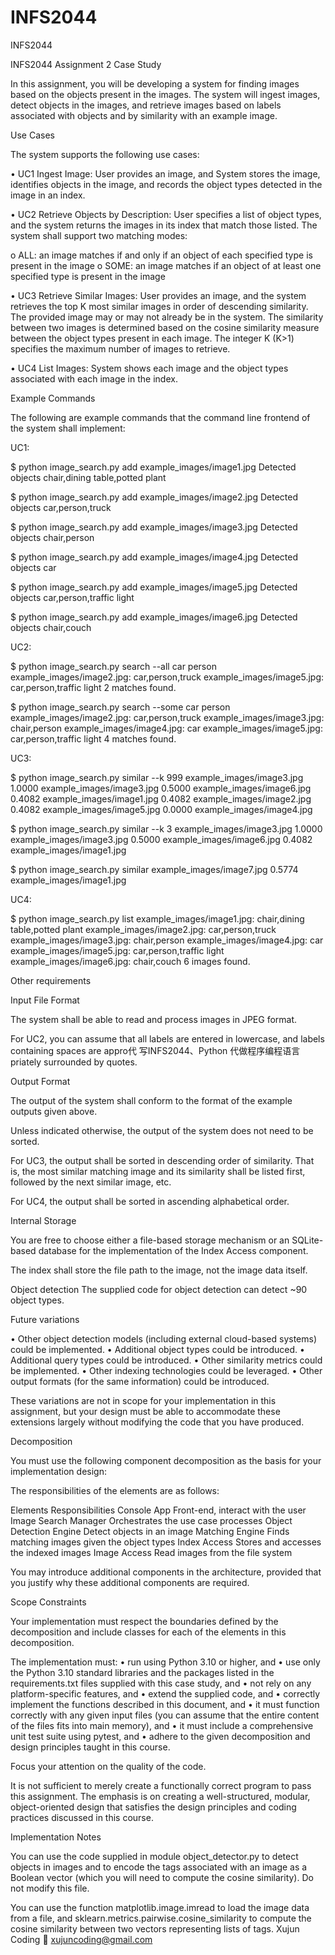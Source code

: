 # INFS2044
INFS2044

INFS2044 Assignment 2 Case Study

In this assignment, you will be developing a system for finding images based on the objects present in the images. The system will ingest images, detect objects in the images, and retrieve images based on labels associated with objects and by similarity with an example image.

Use Cases

The system supports the following use cases:

• UC1 Ingest Image: User provides an image, and System stores the image, identifies objects in the image, and records the object types detected in the image in an index.

• UC2 Retrieve Objects by Description: User specifies a list of object types, and the system returns the images in its index that match those listed. The system shall support two matching modes:

o ALL: an image matches if and only if an object of each specified type is present in the image o SOME: an image matches if an object of at least one specified type is present in the image

• UC3 Retrieve Similar Images: User provides an image, and the system retrieves the top K most similar images in order of descending similarity. The provided image may or may not already be in the system. The similarity between two images is determined based on the cosine similarity measure between the object types present in each image. The integer K (K>1) specifies the maximum number of images to retrieve.

• UC4 List Images: System shows each image and the object types associated with each image in the index.

Example Commands

The following are example commands that the command line frontend of the system shall implement:

UC1:

$ python image_search.py add example_images/image1.jpg Detected objects chair,dining table,potted plant

$ python image_search.py add example_images/image2.jpg Detected objects car,person,truck

$ python image_search.py add example_images/image3.jpg Detected objects chair,person

$ python image_search.py add example_images/image4.jpg Detected objects car

$ python image_search.py add example_images/image5.jpg Detected objects car,person,traffic light

$ python image_search.py add example_images/image6.jpg Detected objects chair,couch

UC2:

$ python image_search.py search --all car person example_images/image2.jpg: car,person,truck example_images/image5.jpg: car,person,traffic light 2 matches found.

$ python image_search.py search --some car person example_images/image2.jpg: car,person,truck example_images/image3.jpg: chair,person example_images/image4.jpg: car example_images/image5.jpg: car,person,traffic light 4 matches found.

UC3:

$ python image_search.py similar --k 999 example_images/image3.jpg 1.0000 example_images/image3.jpg 0.5000 example_images/image6.jpg 0.4082 example_images/image1.jpg 0.4082 example_images/image2.jpg 0.4082 example_images/image5.jpg 0.0000 example_images/image4.jpg

$ python image_search.py similar --k 3 example_images/image3.jpg 1.0000 example_images/image3.jpg 0.5000 example_images/image6.jpg 0.4082 example_images/image1.jpg

$ python image_search.py similar example_images/image7.jpg 0.5774 example_images/image1.jpg

UC4:

$ python image_search.py list example_images/image1.jpg: chair,dining table,potted plant example_images/image2.jpg: car,person,truck example_images/image3.jpg: chair,person example_images/image4.jpg: car example_images/image5.jpg: car,person,traffic light example_images/image6.jpg: chair,couch 6 images found.

Other requirements

Input File Format

The system shall be able to read and process images in JPEG format.

For UC2, you can assume that all labels are entered in lowercase, and labels containing spaces are appro代 写INFS2044、Python 代做程序编程语言priately surrounded by quotes.

Output Format

The output of the system shall conform to the format of the example outputs given above.

Unless indicated otherwise, the output of the system does not need to be sorted.

For UC3, the output shall be sorted in descending order of similarity. That is, the most similar matching image and its similarity shall be listed first, followed by the next similar image, etc.

For UC4, the output shall be sorted in ascending alphabetical order.

Internal Storage

You are free to choose either a file-based storage mechanism or an SQLite-based database for the implementation of the Index Access component.

The index shall store the file path to the image, not the image data itself.

Object detection The supplied code for object detection can detect ~90 object types.

Future variations

• Other object detection models (including external cloud-based systems) could be implemented. • Additional object types could be introduced. • Additional query types could be introduced. • Other similarity metrics could be implemented. • Other indexing technologies could be leveraged. • Other output formats (for the same information) could be introduced.

These variations are not in scope for your implementation in this assignment, but your design must be able to accommodate these extensions largely without modifying the code that you have produced.

Decomposition

You must use the following component decomposition as the basis for your implementation design:

The responsibilities of the elements are as follows:

Elements Responsibilities Console App Front-end, interact with the user Image Search Manager Orchestrates the use case processes Object Detection Engine Detect objects in an image Matching Engine Finds matching images given the object types Index Access Stores and accesses the indexed images Image Access Read images from the file system

You may introduce additional components in the architecture, provided that you justify why these additional components are required.

Scope Constraints

Your implementation must respect the boundaries defined by the decomposition and include classes for each of the elements in this decomposition.

The implementation must: • run using Python 3.10 or higher, and • use only the Python 3.10 standard libraries and the packages listed in the requirements.txt files supplied with this case study, and • not rely on any platform-specific features, and • extend the supplied code, and • correctly implement the functions described in this document, and • it must function correctly with any given input files (you can assume that the entire content of the files fits into main memory), and • it must include a comprehensive unit test suite using pytest, and • adhere to the given decomposition and design principles taught in this course.

Focus your attention on the quality of the code.

It is not sufficient to merely create a functionally correct program to pass this assignment. The emphasis is on creating a well-structured, modular, object-oriented design that satisfies the design principles and coding practices discussed in this course.

Implementation Notes

You can use the code supplied in module object_detector.py to detect objects in images and to encode the tags associated with an image as a Boolean vector (which you will need to compute the cosine similarity). Do not modify this file.

You can use the function matplotlib.image.imread to load the image data from a file, and sklearn.metrics.pairwise.cosine_similarity to compute the cosine similarity between two vectors representing lists of tags.
Xujun Coding 📧 xujuncoding@gmail.com
